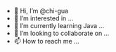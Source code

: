 - 👋 Hi, I’m @chi-gua
- 👀 I’m interested in ...
- 🌱 I’m currently learning Java ...
- 💞️ I’m looking to collaborate on ...
- 📫 How to reach me ...

<!---
chi-gua/chi-gua is a ✨ special ✨ repository because its `README.md` (this file) appears on your GitHub profile.
You can click the Preview link to take a look at your changes.
--->
